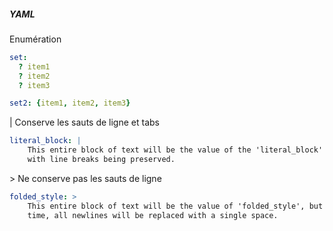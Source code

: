 ##### YAML

Enumération

```yaml
set:
  ? item1
  ? item2
  ? item3

set2: {item1, item2, item3}
```

| 
Conserve les sauts de ligne et tabs

```yaml
literal_block: |
    This entire block of text will be the value of the 'literal_block' key,
    with line breaks being preserved.
```

\> 
Ne conserve pas les sauts de ligne

```yaml
folded_style: >
    This entire block of text will be the value of 'folded_style', but this
    time, all newlines will be replaced with a single space.
```